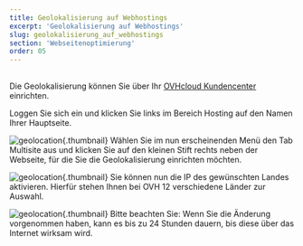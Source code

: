 ```yaml
---
title: Geolokalisierung auf Webhostings
excerpt: 'Geolokalisierung auf Webhostings'
slug: geolokalisierung_auf_webhostings
section: 'Webseitenoptimierung'
order: 05
---
```


 
## 
Die Geolokalisierung können Sie über Ihr [OVHcloud Kundencenter](https://www.ovh.com/auth/?action=gotomanager&from=https://www.ovh.de/&ovhSubsidiary=de) einrichten.

Loggen Sie sich ein und klicken Sie links im Bereich Hosting auf den Namen Ihrer Hauptseite.

![geolocation](images/2792.png){.thumbnail}
Wählen Sie im nun erscheinenden Menü den Tab Multisite aus und klicken Sie auf den kleinen Stift rechts neben der Webseite, für die Sie die Geolokalisierung einrichten möchten.

![geolocation](images/2793.png){.thumbnail}
Sie können nun die IP des gewünschten Landes aktivieren.
Hierfür stehen Ihnen bei OVH 12 verschiedene Länder zur Auswahl.

![geolocation](images/2794.png){.thumbnail}
Bitte beachten Sie: Wenn Sie die Änderung vorgenommen haben, kann es bis zu 24 Stunden dauern, bis diese über das Internet wirksam wird.

